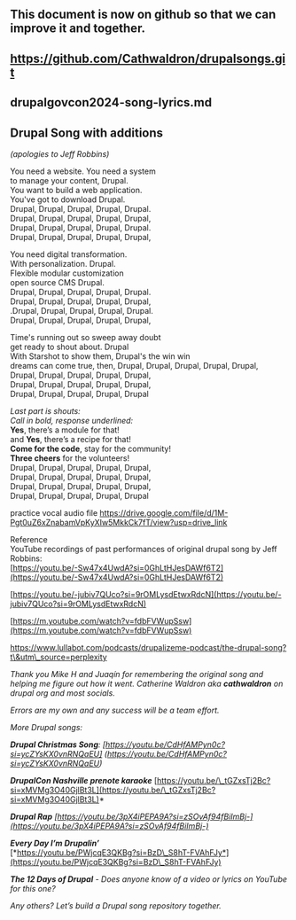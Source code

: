 ## **This document is now on github so that we can improve it and together.**

## https://github.com/Cathwaldron/drupalsongs.git
## drupalgovcon2024-song-lyrics.md

## **Drupal Song with additions** 

*(apologies to Jeff Robbins)*

You need a website. You need a system   
to manage your content, Drupal.  
You want to build a web application.   
You've got to download Drupal.   
Drupal, Drupal, Drupal, Drupal, Drupal.   
Drupal, Drupal, Drupal, Drupal, Drupal,   
Drupal, Drupal, Drupal, Drupal, Drupal.   
Drupal, Drupal, Drupal, Drupal, Drupal,    
  
You need digital transformation.  
With personalization. Drupal.   
Flexible modular customization   
open source CMS Drupal.   
Drupal, Drupal, Drupal, Drupal, Drupal.    
Drupal, Drupal, Drupal, Drupal, Drupal,    
.Drupal, Drupal, Drupal, Drupal, Drupal.    
Drupal, Drupal, Drupal, Drupal, Drupal,    
   
Time's running out so sweep away doubt    
get ready to shout about. Drupal    
With Starshot to show them, Drupal's the win win   
dreams can come true, then, Drupal, Drupal, Drupal, Drupal, Drupal,   
Drupal, Drupal, Drupal, Drupal, Drupal,   
Drupal, Drupal, Drupal, Drupal, Drupal,   
Drupal, Drupal, Drupal, Drupal, Drupal   
   
*Last part is  shouts:*   
 *Call in bold, response underlined:*   
**Yes**, there’s a module for that\!   
and **Yes**, there’s a recipe for that\!   
**Come for the code**, stay for the community\!   
**Three cheers** for the volunteers\!   
Drupal, Drupal, Drupal, Drupal, Drupal,    
Drupal, Drupal, Drupal, Drupal, Drupal,    
Drupal, Drupal, Drupal, Drupal, Drupal,    
Drupal, Drupal, Drupal, Drupal, Drupal   
      
practice vocal audio file https://drive.google.com/file/d/1M-Pgt0uZ6xZnabamVpKyXIw5MkkCk7fT/view?usp=drive_link    
    
Reference       
YouTube recordings of past performances of original drupal song by Jeff Robbins:    
[https://youtu.be/-Sw47x4UwdA?si=0GhLtHJesDAWf6T2](https://youtu.be/-Sw47x4UwdA?si=0GhLtHJesDAWf6T2)   
       
[https://youtu.be/-jubiv7QUco?si=9rOMLysdEtwxRdcN](https://youtu.be/-jubiv7QUco?si=9rOMLysdEtwxRdcN)   
    
[https://m.youtube.com/watch?v=fdbFVWupSsw](https://m.youtube.com/watch?v=fdbFVWupSsw)   
    
[https://www.lullabot.com/podcasts/drupalizeme-podcast/the-drupal-song?t\&utm\_source=perplexity   ](https://www.lullabot.com/podcasts/drupalizeme-podcast/the-drupal-song?t\&utm\_source=perplexity)
    
   
*Thank you Mike H and Juaqín for remembering the original song and helping me figure out how it went. Catherine Waldron aka **cathwaldron** on drupal org and most socials.*    
   
*Errors are my own and any success will be a team effort.*   
   
*More Drupal songs:*   
   
***Drupal Christmas Song**: [https://youtu.be/CdHfAMPyn0c?si=ycZYsKX0vnRNQaEU]   (https://youtu.be/CdHfAMPyn0c?si=ycZYsKX0vnRNQaEU)*   
    
***DrupalCon Nashville prenote karaoke***  [https://youtu.be/\_tGZxsTj2Bc?si=xMVMg3O40GjlBt3L](https://youtu.be/\_tGZxsTj2Bc?si=xMVMg3O40GjlBt3L)*   
   
***Drupal Rap** [https://youtu.be/3pX4iPEPA9A?si=zSOvAf94fBiImBj-](https://youtu.be/3pX4iPEPA9A?si=zSOvAf94fBiImBj-)*   
   
***Every Day I’m Drupalin’***   
[*https://youtu.be/PWjcqE3QKBg?si=BzD\_S8hT-FVAhFJy*](https://youtu.be/PWjcqE3QKBg?si=BzD\_S8hT-FVAhFJy)   
   
***The 12 Days of Drupal** \- Does anyone know  of a video or lyrics  on YouTube for this one?*   
   
*Any others? Let’s build a Drupal song repository together.*    
   
